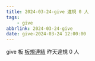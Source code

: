 ```yaml
---
title: 2024-03-24-give 違規 0 人
tags:
    - give
abbrlink: 2024-03-24-give
date: give-2024-03-24 12:00:00
---
```

give 板 [板規連結](https://www.ptt.cc/bbs/give/M.1612495900.A.C32.html)
昨天違規 0 人
